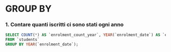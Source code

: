 # GROUP BY

### 1. Contare quanti iscritti ci sono stati ogni anno
``` sql
SELECT COUNT(*) AS `enrolment_count_year`, YEAR(`enrolment_date`) AS `enrolment_year`
FROM `students`
GROUP BY YEAR(`enrolment_date`);
```